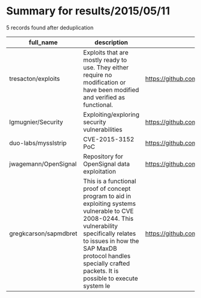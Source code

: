 
# Summary for results/2015/05/11
    
5 records found after deduplication

| full_name | description | html_url | matched_list | matched_count | pushed_at | size | stargazers_count | language | forks_count |
|-----------------------|------------------------------------------------------------------------------------------------------------------------------------------------------------------------------------------------------------------------------------------------------------------|------------------------------------------|----------------|-----------------|---------------------------|--------|--------------------|------------|---------------|
| tresacton/exploits | Exploits that are mostly ready to use. They either require no modification or have been modified and verified as functional. | https://github.com/tresacton/exploits | ['exploit'] | 1 | 2015-05-11 06:10:57+00:00 | 4647 | 59 | C | 29 |
| lgmugnier/Security | Exploiting/exploring security vulnerabilities | https://github.com/lgmugnier/Security | ['exploit'] | 1 | 2015-05-11 02:53:45+00:00 | 180 | 5 | Python | 1 |
| duo-labs/mysslstrip | CVE-2015-3152 PoC | https://github.com/duo-labs/mysslstrip | ['cve poc'] | 1 | 2015-05-11 22:39:06+00:00 | 188 | 43 | Python | 10 |
| jwagemann/OpenSignal | Repository for OpenSignal data exploitation | https://github.com/jwagemann/OpenSignal | ['exploit'] | 1 | 2015-05-11 09:07:17+00:00 | 136 | 0 | | 0 |
| gregkcarson/sapmdbret | This is a functional proof of concept program to aid in exploiting systems vulnerable to CVE 2008-0244. This vulnerability specifically relates to issues in how the SAP MaxDB protocol handles specially crafted packets. It is possible to execute system le | https://github.com/gregkcarson/sapmdbret | ['exploit'] | 1 | 2015-05-11 20:41:00+00:00 | 124 | 0 | Python | 0 |
